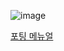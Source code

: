 ![image](/uploads/7ec3ce5636c4107b3f263ee0349731bb/image.png)

[포팅 메뉴얼](https://lab.ssafy.com/s07-blockchain-nft-sub2/S07P22C106/-/blob/master/exec/%ED%8F%AC%ED%8C%85%EB%A9%94%EB%89%B4%EC%96%BC/README.md)

